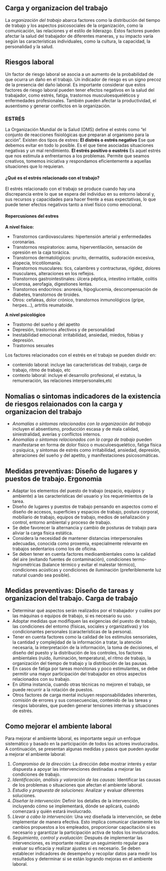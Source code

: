 

## Carga y organizacion del trabajo 
La *organización del trabajo* abarca factores como la distribución del tiempo de trabajo y los aspectos psicosociales de la organización, como la comunicación, las relaciones y el estilo de liderazgo. Estos factores pueden afectar la salud del trabajador de diferentes maneras, y su impacto varía según las características individuales, como la cultura, la capacidad, la personalidad y la salud.
<!--ID: 1688064199994-->



## Riesgos laboral 
Un factor de riesgo laboral se asocia a un aumento de la probabilidad de que ocurra un daño en el trabajo. Un indicador de riesgo es un signo precoz de la presencia del daño laboral.
Es importante considerar que estos factores de riesgo laboral pueden tener efectos negativos en la salud del trabajador, como estrés, fatiga, trastornos musculoesqueléticos y enfermedades profesionales. También pueden afectar la productividad, el ausentismo y generar conflictos en la organización.
<!--ID: 1688064200001-->



### ESTRÉS 
La Organización Mundial de la Salud (OMS) define el estrés como “el conjunto de reacciones fisiológicas que preparan al organismo para la acción”. Existen dos tipos de estres:
**El distrés o estrés negativo**
Ese que debemos evitar en todo lo posible. Es el que  tiene asociadas situaciones negativas y un mal rendimiento.
**El estrés positivo o eustrés**
Es aquel estrés que nos estimula a enfrentarnos a los problemas. Permite que seamos creativos, tomemos iniciativa y respondamos eficientemente a aquellas situaciones que lo requieran.
 #### ¿Qué es el estrés relacionado con el trabajo?
 El estrés relacionado con el trabajo se produce cuando hay una discrepancia entre lo que se espera del individuo en su entorno laboral y, sus recursos y capacidades para hacer frente a esas expectativas, lo que puede tener efectos negativos tanto a nivel físico como emocional.
<!--ID: 1688064200006-->



#### Repercusiones del estres
**A nivel físico:**

- Transtornos cardiovasculares: hipertensión arterial y enfermedades coronarias.
- Transtornos respiratorios: asma, hiperventilación, sensación de opresión en la caja torácica.
- Transtornos dermatológicos: prurito, dermatitis, sudoración excesiva, alopecia, tricotilomanía.
- Transtornos musculares: tics, calambres y contracturas, rigidez, dolores musculares, alteraciones en los reflejos.
- Transtornos gastrointestinales: úlcera péptica, intestino irritable, colitis ulcerosa, aerofagia, digestiones lentas.
- Transtornos endocrinos: anorexia, hipoglucemia, descompensación de diabetes, transtornos de tiroides.
- Otros: cefaleas, dolor crónico, transtornos inmunológicos (gripe, herpes...), artritis reumatoide.

**A nivel psicológico**
- Trastorno del sueño y del apetito
- Depresión, trastornos afectivos y de personalidad
- Inestabilidad emocional: irritabilidad, ansiedad, miedos, fobias y depresión.
- Trastornos sexuales

Los factores relacionados con el estrés en el trabajo se pueden dividir en:
- contenido laboral: incluye las características del trabajo, carga de trabajo,  ritmo de trabajo, etc
- contexto laboral: incluye el desarrollo profesional, el estatus, la remuneración, las relaciones interpersonales,etc


## Nomalias o sintomas indicadores de la existencia de riesgos relaionados con la carga y organizacion del trabajo 
- *Anomalías o síntomas relacionados con la organización del trabajo* incluyen el absentismo, producción escasa y de mala calidad, siniestralidad, averías y conflictos internos.
- *Anomalías o síntomas relacionados con la carga de trabajo* pueden manifestarse en forma de dolor físico o musculoesquelético, fatiga física o psíquica, y síntomas de estrés como irritabilidad, ansiedad, depresión, alteraciones del sueño y del apetito, y manifestaciones psicosomáticas.
<!--ID: 1688064200011-->



## Medidas preventivas: Diseño de lugares y puestos de trabajo. Ergonomia 
- Adaptar los elementos del puesto de trabajo (espacio, equipos y ambiente) a las características del usuario y los requerimientos de la tarea.
- Diseño de lugares y puestos de trabajo pensando en aspectos como el diseño de accesos, superficies y espacios de trabajo, postura corporal, mobiliario de trabajo, equipos de trabajo, medios de señalización y control, entorno ambiental y proceso de trabajo.
- Se debe favorecer la alternancia y cambio de posturas de trabajo para aliviar la carga física estática.
- Considera la necesidad de mantener distancias interpersonales adecuadas, conocida como proxemia, especialmente relevante en trabajos sedentarios como los de oficina.
- Se deben tener en cuenta factores medioambientales como la calidad del aire (evitando fuentes de contaminación), condiciones termo-higrométricas (balance térmico y evitar el malestar térmico), condiciones acústicas y condiciones de iluminación (preferiblemente luz natural cuando sea posible).
<!--ID: 1688064749228-->



## Medidas preventivas: Diseño de tareas y organizacion del trabajo. Carga de trabajo 
- Determinar qué aspectos serán realizados por el trabajador y cuáles por las máquinas o equipos de trabajo, si es necesario su uso.
- Adoptar medidas que modifiquen las exigencias del puesto de trabajo, las condiciones del entorno (físicas, sociales y organizativas) y los condicionantes personales (características de la persona).
- Tener en cuenta factores como la calidad de los estímulos sensoriales, la cantidad y complejidad de la información a tratar, la atención necesaria, la interpretación de la información, la toma de decisiones, el diseño del puesto y la distribución de los controles, los factores ambientales (ruido, iluminación, temperatura), el ritmo de trabajo, la organización del tiempo de trabajo y la distribución de las pausas.
- En casos de fatiga por tareas monótonas y poco estimulantes, se debe permitir una mayor participación del trabajador en otros aspectos relacionados con su trabajo.
- En última instancia, cuando otras técnicas no mejoren el trabajo, se puede recurrir a la rotación de puestos.
- Otros factores de carga mental incluyen responsabilidades inherentes, comisión de errores y sus consecuencias, contenido de las tareas y riesgos laborales, que pueden generar tensiones internas y situaciones de estrés.
<!--ID: 1688064749235-->



## Como mejorar el ambiente laboral 
Para mejorar el ambiente laboral, es importante seguir un enfoque sistemático y basado en la participación de todos los actores involucrados. A continuación, se presentan algunas medidas y pasos que pueden ayudar a mejorar el ambiente laboral:
1. *Compromiso de la dirección:* La dirección debe mostrar interés y estar dispuesta a apoyar las intervenciones destinadas a mejorar las condiciones de trabajo.
2. *Identificación, análisis y valoración de las causas:* Identificar las causas de los problemas o situaciones que afectan el ambiente laboral. 
3. *Estudio y propuesta de soluciones:* Analizar y evaluar diferentes soluciones.
4. *Diseñar la intervención:* Definir los detalles de la intervención, incluyendo cómo se implementará, dónde se aplicará, cuándo comenzará y quién estará involucrado.
5. *Llevar a cabo la intervención:* Una vez diseñada la intervención, se debe implementar de manera efectiva. Esto implica comunicar claramente los cambios propuestos a los empleados, proporcionar capacitación si es necesario y garantizar la participación activa de todos los involucrados.
6. *Seguimiento, control y evaluación:* Después de implementar las intervenciones, es importante realizar un seguimiento regular para evaluar su eficacia y realizar ajustes si es necesario. Se deben establecer indicadores de desempeño y recopilar datos para medir los resultados y determinar si se están logrando mejoras en el ambiente laboral.
<!--ID: 1688064749241-->
